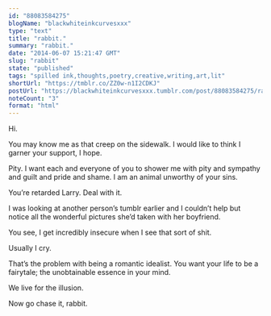 ```yaml
---
id: "88083584275"
blogName: "blackwhiteinkcurvesxxx"
type: "text"
title: "rabbit."
summary: "rabbit."
date: "2014-06-07 15:21:47 GMT"
slug: "rabbit"
state: "published"
tags: "spilled ink,thoughts,poetry,creative,writing,art,lit"
shortUrl: "https://tmblr.co/ZZ0w-n1I2CDKJ"
postUrl: "https://blackwhiteinkcurvesxxx.tumblr.com/post/88083584275/rabbit"
noteCount: "3"
format: "html"
---
```


Hi.

You may know me as that creep on the sidewalk. I would like to think I garner your support, I hope.

Pity. I want each and everyone of you to shower me with pity and sympathy and guilt and pride and shame. I am an animal unworthy of your sins.

You’re retarded Larry. Deal with it. 

I was looking at another person’s tumblr earlier and I couldn’t help but notice all the wonderful pictures she’d taken with her boyfriend. 

You see, I get incredibly insecure when I see that sort of shit. 

Usually I cry.

That’s the problem with being a romantic idealist. You want your life to be a fairytale; the unobtainable essence in your mind.

We live for the illusion.

Now go chase it, rabbit.